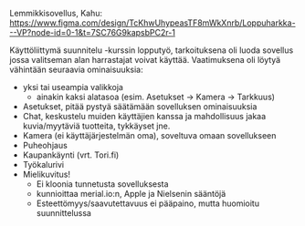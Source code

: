 Lemmikkisovellus, Kahu:
    https://www.figma.com/design/TcKhwUhypeasTF8mWkXnrb/Loppuharkka---VP?node-id=0-1&t=7SC76G9kapsbPC2r-1

Käyttöliittymä suunnitelu -kurssin lopputyö, tarkoituksena oli luoda sovellus jossa valitseman alan harrastajat voivat käyttää.
Vaatimuksena oli löytyä vähintään seuraavia ominaisuuksia:
- yksi tai useampia valikkoja
    - ainakin kaksi alatasoa (esim. Asetukset -> Kamera -> Tarkkuus)
- Asetukset, pitää pystyä säätämään sovelluksen ominaisuuksia
- Chat, keskustelu muiden käyttäjien kanssa ja mahdollisuus jakaa kuvia/myytäviä tuotteita, tykkäyset jne.
- Kamera (ei käyttäjärjestelmän oma), soveltuva omaan sovellukseen
- Puheohjaus
- Kaupankäynti (vrt. Tori.fi)
- Työkalurivi
- Mielikuvitus!
    - Ei kloonia tunnetusta sovelluksesta
    - kunnioittaa merial.io:n, Apple ja Nielsenin sääntöjä
    - Esteettömyys/saavutettavuus ei pääpaino, mutta huomioitu suunnittelussa